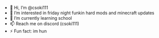 - 👋 Hi, I’m @csoki111
- 👀 I’m interested in friday night funkin hard mods and minecraft updates
- 🌱 I’m currently learning school
- 📫 Reach me on discord (csoki111) 
- ⚡ Fun fact: im hun
